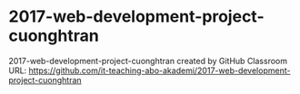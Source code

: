 # 2017-web-development-project-cuonghtran
2017-web-development-project-cuonghtran created by GitHub Classroom
URL: https://github.com/it-teaching-abo-akademi/2017-web-development-project-cuonghtran
